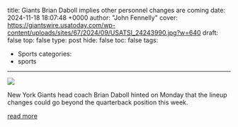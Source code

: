 title: Giants Brian Daboll implies other personnel changes are coming
date: 2024-11-18 18:07:48 +0000
author: "John Fennelly"
cover: https://giantswire.usatoday.com/wp-content/uploads/sites/67/2024/09/USATSI_24243990.jpg?w=640
draft: false
top: false
type: post
hide: false
toc: false
tags:
  - Sports
categories:
  - sports
---

![](https://giantswire.usatoday.com/wp-content/uploads/sites/67/2024/09/USATSI_24243990.jpg?w=640)

New York Giants head coach Brian Daboll hinted on Monday that the lineup changes could go beyond the quarterback position this week.

[read more](https://giantswire.usatoday.com/2024/11/18/new-york-giants-brian-daboll-implies-other-personnel-changes-are-coming/)
